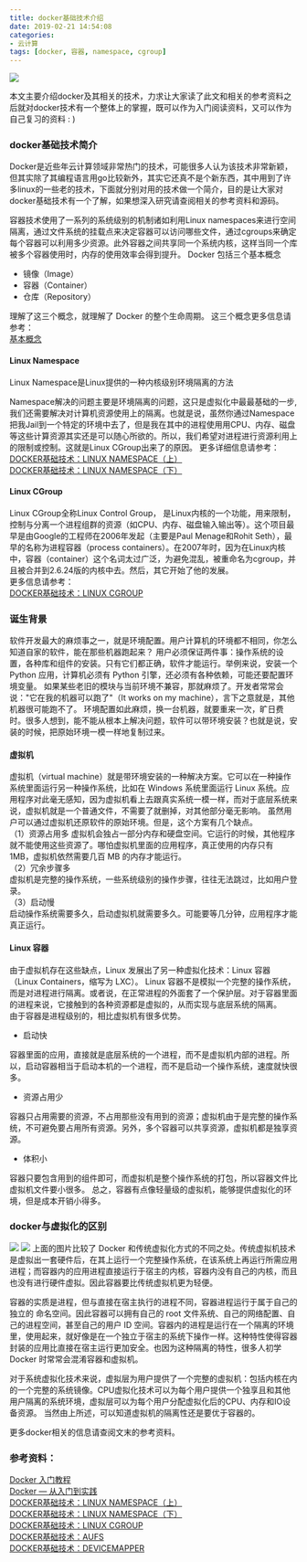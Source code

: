 ```yaml
---
title: docker基础技术介绍
date: 2019-02-21 14:54:08
categories:
- 云计算
tags: [docker, 容器, namespace, cgroup]
---
```



![](http://wx4.sinaimg.cn/mw690/71c65545gy1g0e45m264hj20ic096q30.jpg)
<!-- more -->
本文主要介绍docker及其相关的技术，力求让大家读了此文和相关的参考资料之后就对docker技术有一个整体上的掌握，既可以作为入门阅读资料，又可以作为自己复习的资料 : )

### docker基础技术简介

Docker是近些年云计算领域非常热门的技术，可能很多人认为该技术非常新颖，但其实除了其编程语言用go比较新外，其实它还真不是个新东西，其中用到了许多linux的一些老的技术，下面就分别对用的技术做一个简介，目的是让大家对docker基础技术有一个了解，如果想深入研究请查阅相关的参考资料和源码。

容器技术使用了一系列的系统级别的机制诸如利用Linux namespaces来进行空间隔离，通过文件系统的挂载点来决定容器可以访问哪些文件，通过cgroups来确定每个容器可以利用多少资源。此外容器之间共享同一个系统内核，这样当同一个库被多个容器使用时，内存的使用效率会得到提升。
Docker 包括三个基本概念
* 镜像（Image）
* 容器（Container）
* 仓库（Repository）  

理解了这三个概念，就理解了 Docker 的整个生命周期。
这三个概念更多信息请参考：  
[基本概念](https://yeasy.gitbooks.io/docker_practice/basic_concept/)

#### Linux Namespace
Linux Namespace是Linux提供的一种内核级别环境隔离的方法 

Namespace解决的问题主要是环境隔离的问题，这只是虚拟化中最最基础的一步,我们还需要解决对计算机资源使用上的隔离。也就是说，虽然你通过Namespace把我Jail到一个特定的环境中去了，但是我在其中的进程使用用CPU、内存、磁盘等这些计算资源其实还是可以随心所欲的。所以，我们希望对进程进行资源利用上的限制或控制。这就是Linux CGroup出来了的原因。
更多详细信息请参考：  
[DOCKER基础技术：LINUX NAMESPACE（上）](https://coolshell.cn/articles/17010.html)  
[DOCKER基础技术：LINUX NAMESPACE（下）](https://coolshell.cn/articles/17029.html)  


#### Linux CGroup
 Linux CGroup全称Linux Control Group， 是Linux内核的一个功能，用来限制，控制与分离一个进程组群的资源（如CPU、内存、磁盘输入输出等）。这个项目最早是由Google的工程师在2006年发起（主要是Paul Menage和Rohit Seth），最早的名称为进程容器（process containers）。在2007年时，因为在Linux内核中，容器（container）这个名词太过广泛，为避免混乱，被重命名为cgroup，并且被合并到2.6.24版的内核中去。然后，其它开始了他的发展。  
更多信息请参考：  
[DOCKER基础技术：LINUX CGROUP](https://coolshell.cn/articles/17049.html) 


### 诞生背景
软件开发最大的麻烦事之一，就是环境配置。用户计算机的环境都不相同，你怎么知道自家的软件，能在那些机器跑起来？
用户必须保证两件事：操作系统的设置，各种库和组件的安装。只有它们都正确，软件才能运行。举例来说，安装一个 Python 应用，计算机必须有 Python 引擎，还必须有各种依赖，可能还要配置环境变量。
如果某些老旧的模块与当前环境不兼容，那就麻烦了。开发者常常会说："它在我的机器可以跑了"（It works on my machine），言下之意就是，其他机器很可能跑不了。
环境配置如此麻烦，换一台机器，就要重来一次，旷日费时。很多人想到，能不能从根本上解决问题，软件可以带环境安装？也就是说，安装的时候，把原始环境一模一样地复制过来。


#### 虚拟机
虚拟机（virtual machine）就是带环境安装的一种解决方案。它可以在一种操作系统里面运行另一种操作系统，比如在 Windows 系统里面运行 Linux 系统。应用程序对此毫无感知，因为虚拟机看上去跟真实系统一模一样，而对于底层系统来说，虚拟机就是一个普通文件，不需要了就删掉，对其他部分毫无影响。
虽然用户可以通过虚拟机还原软件的原始环境。但是，这个方案有几个缺点。  
（1）资源占用多
虚拟机会独占一部分内存和硬盘空间。它运行的时候，其他程序就不能使用这些资源了。哪怕虚拟机里面的应用程序，真正使用的内存只有 1MB，虚拟机依然需要几百 MB 的内存才能运行。  
（2）冗余步骤多  
虚拟机是完整的操作系统，一些系统级别的操作步骤，往往无法跳过，比如用户登录。  
（3）启动慢  
启动操作系统需要多久，启动虚拟机就需要多久。可能要等几分钟，应用程序才能真正运行。
#### Linux 容器
由于虚拟机存在这些缺点，Linux 发展出了另一种虚拟化技术：Linux 容器（Linux Containers，缩写为 LXC）。
Linux 容器不是模拟一个完整的操作系统，而是对进程进行隔离。或者说，在正常进程的外面套了一个保护层。对于容器里面的进程来说，它接触到的各种资源都是虚拟的，从而实现与底层系统的隔离。  
由于容器是进程级别的，相比虚拟机有很多优势。  
* 启动快

容器里面的应用，直接就是底层系统的一个进程，而不是虚拟机内部的进程。所以，启动容器相当于启动本机的一个进程，而不是启动一个操作系统，速度就快很多。
* 资源占用少

容器只占用需要的资源，不占用那些没有用到的资源；虚拟机由于是完整的操作系统，不可避免要占用所有资源。另外，多个容器可以共享资源，虚拟机都是独享资源。
* 体积小

容器只要包含用到的组件即可，而虚拟机是整个操作系统的打包，所以容器文件比虚拟机文件要小很多。
总之，容器有点像轻量级的虚拟机，能够提供虚拟化的环境，但是成本开销小得多。


### docker与虚拟化的区别
![](http://wx1.sinaimg.cn/mw690/71c65545gy1g0e45katj0j20j8079q33.jpg)
![](http://wx2.sinaimg.cn/mw690/71c65545gy1g0e45l99msj20j505ft8t.jpg)
上面的图片比较了 Docker 和传统虚拟化方式的不同之处。传统虚拟机技术是虚拟出一套硬件后，在其上运行一个完整操作系统，在该系统上再运行所需应用进程；而容器内的应用进程直接运行于宿主的内核，容器内没有自己的内核，而且也没有进行硬件虚拟。因此容器要比传统虚拟机更为轻便。  

容器的实质是进程，但与直接在宿主执行的进程不同，容器进程运行于属于自己的独立的 命名空间。因此容器可以拥有自己的 root 文件系统、自己的网络配置、自己的进程空间，甚至自己的用户 ID 空间。容器内的进程是运行在一个隔离的环境里，使用起来，就好像是在一个独立于宿主的系统下操作一样。这种特性使得容器封装的应用比直接在宿主运行更加安全。也因为这种隔离的特性，很多人初学 Docker 时常常会混淆容器和虚拟机。  

对于系统虚拟化技术来说，虚拟层为用户提供了一个完整的虚拟机：包括内核在内的一个完整的系统镜像。CPU虚拟化技术可以为每个用户提供一个独享且和其他用户隔离的系统环境，虚拟层可以为每个用户分配虚拟化后的CPU、内存和IO设备资源。 
当然由上所述，可以知道虚拟机的隔离性还是要优于容器的。

更多docker相关的信息请查阅文末的参考资料。




### 参考资料：
[Docker 入门教程](http://www.ruanyifeng.com/blog/2018/02/docker-tutorial.html)  
[Docker — 从入门到实践](https://yeasy.gitbooks.io/docker_practice/)  
[DOCKER基础技术：LINUX NAMESPACE（上）](https://coolshell.cn/articles/17010.html)  
[DOCKER基础技术：LINUX NAMESPACE（下）](https://coolshell.cn/articles/17029.html)  
[DOCKER基础技术：LINUX CGROUP](https://coolshell.cn/articles/17049.html)   
[DOCKER基础技术：AUFS](https://coolshell.cn/articles/17061.html)  
[DOCKER基础技术：DEVICEMAPPER](https://coolshell.cn/articles/17200.html)

